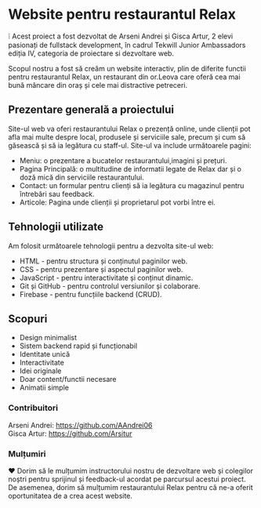 # Website pentru restaurantul Relax 
❕ Acest proiect a fost dezvoltat de Arseni Andrei și Gisca Artur, 2 elevi pasionați de fullstack development, în cadrul Tekwill Junior Ambassadors ediția IV, categoria de proiectare si dezvoltare web.

Scopul nostru a fost să creăm un website interactiv, plin de diferite functii pentru restaurantul Relax, un restaurant din or.Leova care oferă cea mai bună mâncare din oraș și cele mai distractive petreceri.

## Prezentare generală a proiectului
Site-ul web va oferi restaurantului Relax o prezență online, unde clienții pot afla mai multe despre local, produsele și serviciile sale, precum și cum să găsească și să ia legătura cu staff-ul. Site-ul va include următoarele pagini:

- Meniu: o prezentare a bucatelor restaurantului,imagini și prețuri.
- Pagina Principală: o multitudine de informatii legate de Relax dar și o doză mică din serviciile restaurantului.
- Contact: un formular pentru clienți să ia legătura cu magazinul pentru întrebări sau feedback.
- Articole: Pagina unde clienții și proprietarul pot vorbi între ei.

## Tehnologii utilizate
Am folosit următoarele tehnologii pentru a dezvolta site-ul web:

- HTML - pentru structura și conținutul paginilor web.
- CSS - pentru prezentare și aspectul paginilor web.
- JavaScript - pentru interactivitate și conținut dinamic.
- Git și GitHub - pentru controlul versiunilor și colaborare.
- Firebase - pentru funcțiile backend (CRUD).

## Scopuri

- Design minimalist
- Sistem backend rapid și funcționabil
- Identitate unică 
- Interactivitate 
- Idei originale 
- Doar content/functii necesare 
- Animatii simple 

### Contribuitori 
Arseni Andrei: https://github.com/AAndrei06 <br>
Gisca Artur: https://github.com/Arsitur

### Mulțumiri 
❤️ Dorim să le mulțumim instructorului nostru de dezvoltare web și colegilor noștri pentru sprijinul și feedback-ul acordat pe parcursul acestui proiect. De asemenea, dorim să mulțumim restaurantului Relax pentru că ne-a oferit oportunitatea de a crea acest website.

